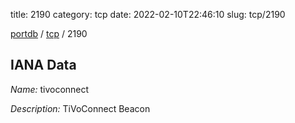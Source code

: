 title: 2190
category: tcp
date: 2022-02-10T22:46:10
slug: tcp/2190

[portdb](/) / [tcp](/category/tcp.html) / 2190


## IANA Data

_Name:_ tivoconnect

_Description:_ TiVoConnect Beacon

